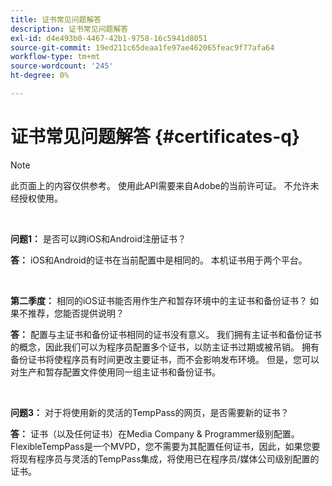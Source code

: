 ```yaml
---
title: 证书常见问题解答
description: 证书常见问题解答
exl-id: d4e493b0-4467-42b1-9758-16c5941d8051
source-git-commit: 19ed211c65deaa1fe97ae462065feac9f77afa64
workflow-type: tm+mt
source-wordcount: '245'
ht-degree: 0%

---
```


# 证书常见问题解答 {#certificates-q}

>[!NOTE]
>
>此页面上的内容仅供参考。 使用此API需要来自Adobe的当前许可证。 不允许未经授权使用。

</br>

**问题1：** 是否可以跨iOS和Android注册证书？

**答：** iOS和Android的证书在当前配置中是相同的。 本机证书用于两个平台。

</br>

**第二季度：** 相同的iOS证书能否用作生产和暂存环境中的主证书和备份证书？ 如果不推荐，您能否提供说明？

**答：** 配置与主证书和备份证书相同的证书没有意义。 我们拥有主证书和备份证书的概念，因此我们可以为程序员配置多个证书，以防主证书过期或被吊销。 拥有备份证书将使程序员有时间更改主要证书，而不会影响发布环境。 但是，您可以对生产和暂存配置文件使用同一组主证书和备份证书。

</br>

**问题3：** 对于将使用新的灵活的TempPass的网页，是否需要新的证书？

**答：** 证书（以及任何证书）在Media Company &amp; Programmer级别配置。 FlexibleTempPass是一个MVPD，您不需要为其配置任何证书，因此，如果您要将现有程序员与灵活的TempPass集成，将使用已在程序员/媒体公司级别配置的证书。
